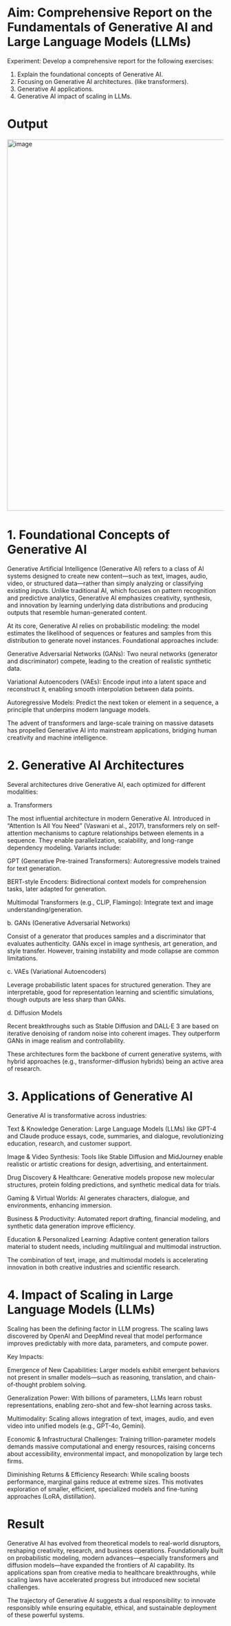 # Aim:	Comprehensive Report on the Fundamentals of Generative AI and Large Language Models (LLMs)
Experiment:
Develop a comprehensive report for the following exercises:
1.	Explain the foundational concepts of Generative AI. 
2.	Focusing on Generative AI architectures. (like transformers).
3.	Generative AI applications.
4.	Generative AI impact of scaling in LLMs.

# Output
<img width="1536" height="864" alt="image" src="https://github.com/user-attachments/assets/c4659389-dc12-4ebb-9242-cdb30e4fe158" />

# 1. Foundational Concepts of Generative AI

Generative Artificial Intelligence (Generative AI) refers to a class of AI systems designed to create new content—such as text, images, audio, video, or structured data—rather than simply analyzing or classifying existing inputs. Unlike traditional AI, which focuses on pattern recognition and predictive analytics, Generative AI emphasizes creativity, synthesis, and innovation by learning underlying data distributions and producing outputs that resemble human-generated content.

At its core, Generative AI relies on probabilistic modeling: the model estimates the likelihood of sequences or features and samples from this distribution to generate novel instances. Foundational approaches include:

Generative Adversarial Networks (GANs): Two neural networks (generator and discriminator) compete, leading to the creation of realistic synthetic data.

Variational Autoencoders (VAEs): Encode input into a latent space and reconstruct it, enabling smooth interpolation between data points.

Autoregressive Models: Predict the next token or element in a sequence, a principle that underpins modern language models.

The advent of transformers and large-scale training on massive datasets has propelled Generative AI into mainstream applications, bridging human creativity and machine intelligence.

# 2. Generative AI Architectures

Several architectures drive Generative AI, each optimized for different modalities:

a. Transformers

The most influential architecture in modern Generative AI. Introduced in “Attention Is All You Need” (Vaswani et al., 2017), transformers rely on self-attention mechanisms to capture relationships between elements in a sequence. They enable parallelization, scalability, and long-range dependency modeling. Variants include:

GPT (Generative Pre-trained Transformers): Autoregressive models trained for text generation.

BERT-style Encoders: Bidirectional context models for comprehension tasks, later adapted for generation.

Multimodal Transformers (e.g., CLIP, Flamingo): Integrate text and image understanding/generation.

b. GANs (Generative Adversarial Networks)

Consist of a generator that produces samples and a discriminator that evaluates authenticity. GANs excel in image synthesis, art generation, and style transfer. However, training instability and mode collapse are common limitations.

c. VAEs (Variational Autoencoders)

Leverage probabilistic latent spaces for structured generation. They are interpretable, good for representation learning and scientific simulations, though outputs are less sharp than GANs.

d. Diffusion Models

Recent breakthroughs such as Stable Diffusion and DALL·E 3 are based on iterative denoising of random noise into coherent images. They outperform GANs in image realism and controllability.

These architectures form the backbone of current generative systems, with hybrid approaches (e.g., transformer-diffusion hybrids) being an active area of research.

# 3. Applications of Generative AI

Generative AI is transformative across industries:

Text & Knowledge Generation: Large Language Models (LLMs) like GPT-4 and Claude produce essays, code, summaries, and dialogue, revolutionizing education, research, and customer support.

Image & Video Synthesis: Tools like Stable Diffusion and MidJourney enable realistic or artistic creations for design, advertising, and entertainment.

Drug Discovery & Healthcare: Generative models propose new molecular structures, protein folding predictions, and synthetic medical data for trials.

Gaming & Virtual Worlds: AI generates characters, dialogue, and environments, enhancing immersion.

Business & Productivity: Automated report drafting, financial modeling, and synthetic data generation improve efficiency.

Education & Personalized Learning: Adaptive content generation tailors material to student needs, including multilingual and multimodal instruction.

The combination of text, image, and multimodal models is accelerating innovation in both creative industries and scientific research.

# 4. Impact of Scaling in Large Language Models (LLMs)

Scaling has been the defining factor in LLM progress. The scaling laws discovered by OpenAI and DeepMind reveal that model performance improves predictably with more data, parameters, and compute power.

Key Impacts:

Emergence of New Capabilities: Larger models exhibit emergent behaviors not present in smaller models—such as reasoning, translation, and chain-of-thought problem solving.

Generalization Power: With billions of parameters, LLMs learn robust representations, enabling zero-shot and few-shot learning across tasks.

Multimodality: Scaling allows integration of text, images, audio, and even video into unified models (e.g., GPT-4o, Gemini).

Economic & Infrastructural Challenges: Training trillion-parameter models demands massive computational and energy resources, raising concerns about accessibility, environmental impact, and monopolization by large tech firms.

Diminishing Returns & Efficiency Research: While scaling boosts performance, marginal gains reduce at extreme sizes. This motivates exploration of smaller, efficient, specialized models and fine-tuning approaches (LoRA, distillation).


# Result
Generative AI has evolved from theoretical models to real-world disruptors, reshaping creativity, research, and business operations. Foundationally built on probabilistic modeling, modern advances—especially transformers and diffusion models—have expanded the frontiers of AI capability. Its applications span from creative media to healthcare breakthroughs, while scaling laws have accelerated progress but introduced new societal challenges.

The trajectory of Generative AI suggests a dual responsibility: to innovate responsibly while ensuring equitable, ethical, and sustainable deployment of these powerful systems.
